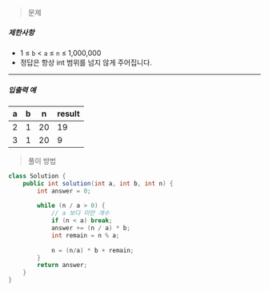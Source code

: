 
> 문제 

##### 제한사항

-   1 ≤ `b` < `a` ≤ `n` ≤ 1,000,000
-   정답은 항상 int 범위를 넘지 않게 주어집니다.

---

##### 입출력 예
| a   | b   | n   | result |
| --- | --- | --- | ------ |
| 2   | 1   | 20  | 19     |
| 3    |  1   |  20   |       9 |

> 풀이 방법

```java
class Solution {
    public int solution(int a, int b, int n) {
        int answer = 0;
        
        while (n / a > 0) {
            // a 보다 미만 개수
            if (n < a) break;
            answer += (n / a) * b;
            int remain = n % a;
            
            n = (n/a) * b + remain;
        }
        return answer;
    }
}
```


